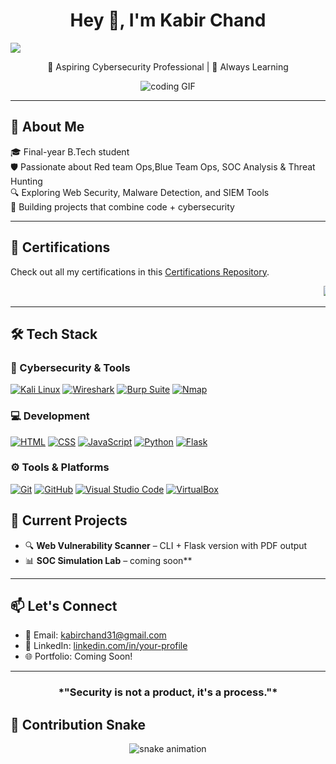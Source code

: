 <h1 align="center">Hey 👋, I'm Kabir Chand </h1>
<img src="https://readme-typing-svg.herokuapp.com?size=24&color=00FF00&width=500&lines=Cybersecurity+Enthusiast;Red+Team+Ops;Blue+Team+Ops;Threat+Hunter" />

<p align="center">
🔐 Aspiring Cybersecurity Professional | 🧠 Always Learning  
</p>
<p align="center">
  
  <img src="https://i.pinimg.com/originals/80/ab/46/80ab46ce3e991da1596d8358f459d587.gif" alt="coding GIF">
</p>

---

## 🧭 About Me


🎓 Final-year B.Tech student  
🛡️ Passionate about Red team Ops,Blue Team Ops, SOC Analysis & Threat Hunting  
🔍 Exploring Web Security, Malware Detection, and SIEM Tools  
📄 Building projects that combine code + cybersecurity  

---
## 🏅 Certifications
Check out all my certifications in this [Certifications Repository](https://github.com/K921-cyber/CyberSecurity-Certifications).

<p align="center">
  <marquee behavior="scroll" direction="left" scrollamount="5">
    <a href="https://www.credly.com/earner/earned/badge/4eae526e-2aad-42ba-bc47-aef114dc4a50">
      <img src="https://images.credly.com/size/340x340/images/d52a2d84-70d9-4613-82a4-b6dfe1d5a06c/blob"/>
    </a>
    <a href="https://www.credly.com/earner/earned/badge/15f86c9b-42c4-4fd8-b555-2fcc3de9c6fb">
      <img src="https://images.credly.com/size/340x340/images/0bf0f2da-a699-4c82-82e2-56dcf1f2e1c7/image.png"/>
    </a>
  </marquee>
</p>


---

## 🛠️ Tech Stack

### 🔐 Cybersecurity & Tools
[![Kali Linux](https://img.shields.io/badge/Kali_Linux-557C94?style=for-the-badge&logo=kalilinux&logoColor=white)](https://www.kali.org/get-kali/#kali-platforms)
[![Wireshark](https://img.shields.io/badge/Wireshark-1679A7?style=for-the-badge&logo=wireshark&logoColor=white)](https://www.wireshark.org/download.html)
[![Burp Suite](https://img.shields.io/badge/Burp_Suite-FF6F00?style=for-the-badge&logo=burpsuite&logoColor=white)](https://portswigger.net/burp/communitydownload)
[![Nmap](https://img.shields.io/badge/Nmap-4169E1?style=for-the-badge)](https://nmap.org/download.html)

### 💻 Development
[![HTML](https://img.shields.io/badge/HTML-E44D26?style=for-the-badge&logo=html5&logoColor=white)](https://developer.mozilla.org/en-US/docs/Web/HTML)
[![CSS](https://img.shields.io/badge/CSS-1572B6?style=for-the-badge&logo=css3&logoColor=white)](https://developer.mozilla.org/en-US/docs/Web/CSS)
[![JavaScript](https://img.shields.io/badge/JS-F7DF1E?style=for-the-badge&logo=javascript&logoColor=black)](https://developer.mozilla.org/en-US/docs/Web/JavaScript)
[![Python](https://img.shields.io/badge/Python-3776AB?style=for-the-badge&logo=python&logoColor=white)](https://www.python.org/downloads/)
[![Flask](https://img.shields.io/badge/Flask-000000?style=for-the-badge&logo=flask&logoColor=white)](https://flask.palletsprojects.com/en/stable/)

### ⚙️ Tools & Platforms
[![Git](https://img.shields.io/badge/Git-F05032?style=for-the-badge&logo=git&logoColor=white)](https://git-scm.com/downloads)
[![GitHub](https://img.shields.io/badge/GitHub-181717?style=for-the-badge&logo=github)](https://github.com/)
[![Visual Studio Code](https://img.shields.io/badge/VSCode-007ACC?style=for-the-badge&logo=visual-studio-code&logoColor=white)](https://code.visualstudio.com/Download)
[![VirtualBox](https://img.shields.io/badge/VirtualBox-183A61?style=for-the-badge&logo=virtualbox&logoColor=white)](https://www.virtualbox.org/wiki/Downloads)



## 🚀 Current Projects

- 🔍 **Web Vulnerability Scanner** – CLI + Flask version with PDF output  
- 📊 **SOC Simulation Lab** – coming soon**

---



## 📫 Let's Connect

- 📧 Email: [kabirchand31@gmail.com](mailto:kabirchand31@gmail.com)  
- 💼 LinkedIn: [linkedin.com/in/your-profile](https://www.linkedin.com/in/kabir-chand-2ab869250)  
- 🌐 Portfolio: Coming Soon!

---

<h3 align="center">*"Security is not a product, it's a process."* </h3>


## 🐍 Contribution Snake  

<p align="center">
  <img src="https://github.com/KabirChand/KabirChand/blob/output/github-contribution-grid-snake.svg" alt="snake animation" />
</p>





